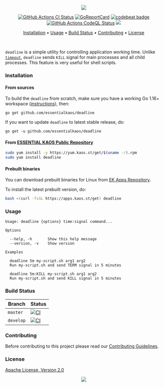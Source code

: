 <p align="center"><a href="#readme"><img src="https://gh.kaos.st/deadline.svg"/></a></p>

<p align="center">
  <a href="https://kaos.sh/w/deadline/ci"><img src="https://kaos.sh/w/deadline/ci.svg" alt="GitHub Actions CI Status" /></a>
  <a href="https://kaos.sh/r/deadline"><img src="https://kaos.sh/r/deadline.svg" alt="GoReportCard" /></a>
  <a href="https://kaos.sh/b/deadline"><img src="https://kaos.sh/b/698e5d36-2465-4266-b3d2-7f58e52d5362.svg" alt="codebeat badge" /></a>
  <a href="https://kaos.sh/w/deadline/codeql"><img src="https://kaos.sh/w/deadline/codeql.svg" alt="GitHub Actions CodeQL Status" /></a>
  <a href="#license"><img src="https://gh.kaos.st/apache2.svg"></a>
</p>

<p align="center"><a href="#installation">Installation</a> • <a href="#usage">Usage</a> • <a href="#build-status">Build Status</a> • <a href="#contributing">Contributing</a> • <a href="#license">License</a></p>

<br/>

`deadline` is a simple utility for controlling application working time. Unlike [`timeout`](https://linux.die.net/man/1/timeout), `deadline` sends `KILL` signal for main processes and all child processes. This feature is very useful for shell scripts.

### Installation

#### From sources

To build the `deadline` from scratch, make sure you have a working Go 1.16+ workspace (_[instructions](https://golang.org/doc/install)_), then:

```
go get github.com/essentialkaos/deadline
```

If you want to update `deadline` to latest stable release, do:

```
go get -u github.com/essentialkaos/deadline
```

#### From [ESSENTIAL KAOS Public Repository](https://yum.kaos.st)

```bash
sudo yum install -y https://yum.kaos.st/get/$(uname -r).rpm
sudo yum install deadline
```

#### Prebuilt binaries

You can download prebuilt binaries for Linux from [EK Apps Repository](https://apps.kaos.st/deadline/latest).

To install the latest prebuilt version, do:

```bash
bash <(curl -fsSL https://apps.kaos.st/get) deadline
```

### Usage

```
Usage: deadline {options} time:signal command...

Options

  --help, -h       Show this help message
  --version, -v    Show version

Examples

  deadline 5m my-script.sh arg1 arg2
  Run my-script.sh and send TERM signal in 5 minutes

  deadline 5m:KILL my-script.sh arg1 arg2
  Run my-script.sh and send KILL signal in 5 minutes

```

### Build Status

| Branch | Status |
|--------|--------|
| `master` | [![CI](https://kaos.sh/w/deadline/ci.svg?branch=master)](https://kaos.sh/w/deadline/ci?query=branch:master) |
| `develop` | [![CI](https://kaos.sh/w/deadline/ci.svg?branch=master)](https://kaos.sh/w/deadline/ci?query=branch:develop) |

### Contributing

Before contributing to this project please read our [Contributing Guidelines](https://github.com/essentialkaos/contributing-guidelines#contributing-guidelines).

### License

[Apache License, Version 2.0](http://www.apache.org/licenses/LICENSE-2.0)

<p align="center"><a href="https://essentialkaos.com"><img src="https://gh.kaos.st/ekgh.svg"/></a></p>
